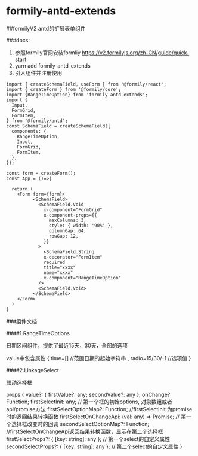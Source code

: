 # formily-antd-extends
##formilyV2 antd的扩展表单组件

###docs:

1. 参照formily官网安装formliy <a>https://v2.formilyjs.org/zh-CN/guide/quick-start</a>
2. yarn add  formily-antd-extends
3. 引入组件并注册使用
```
import { createSchemaField, useForm } from '@formily/react';
import { createForm } from '@formily/core';
import {RangeTimeOption} from 'formily-antd-extends';
import {
  Input,
  FormGrid,
  FormItem,
} from '@formily/antd';
const SchemaField = createSchemaField({
  components: {
    RangeTimeOption,
    Input,
    FormGrid,
    FormItem,
  },
});

const form = createForm();
const App = ()=>{

  return (
    <Form form={form}>
          <SchemaField>
            <SchemaField.Void
              x-component="FormGrid"
              x-component-props={{
                maxColumns: 3,
                style: { width: '90%' },
                columnGap: 64,
                rowGap: 12,
              }}
            >
              <SchemaField.String
              x-decorator="FormItem"
              required
              title="xxxx"
              name="xxxx"
              x-component="RangeTimeOption"
            />
            <SchemaField.Void>
          </SchemaField>
    </Form>
  )
}
```

###组件文档

####1.RangeTimeOptions

 日期区间组件，提供了最近15天，30天，全部的选项

 value中包含属性 { time=[] //范围日期的起始字符串 , radio=15/30/-1 //选项值 }


####2.LinkageSelect

联动选择框

props:{ 
  <a>value?: { firstValue?: any; secondValue?: any };</a>
  <a>onChange?: Function</a>;
  <a>firstSelectInit: any;</a> // 第一个框的初始options, 对象数组或者api/promise方法
  <a>firstSelectOptionMap?: Function;</a> //firstSelectInit 为promise时的返回结果转换函数
  <a>firstSelectOnChangeApi: (val: any) => Promise<any>;</a> // 第一个选择框改变时的回调
  <a>secondSelectOptionMap?: Function;</a> //firstSelectOnChangeApi返回结果转换函数，显示在第二个选择框
  <a>firstSelectProps?: { [key: string]: any };</a> // 第一个select的自定义属性
  <a>secondSelectProps?: { [key: string]: any };</a> // 第二个select的自定义属性
}

